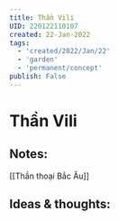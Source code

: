 ```yaml
---
title: Thần Vili
UID: 220122110107
created: 22-Jan-2022
tags:
  - 'created/2022/Jan/22'
  - 'garden'
  - 'permanent/concept'
publish: False
---
```

# Thần Vili

## Notes:
[[Thần thoại Bắc Âu]]

## Ideas & thoughts:


